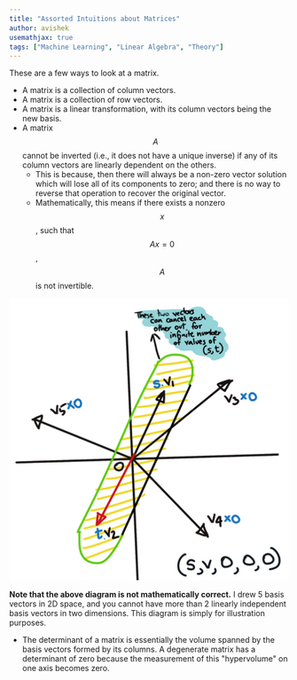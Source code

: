```yaml
---
title: "Assorted Intuitions about Matrices"
author: avishek
usemathjax: true
tags: ["Machine Learning", "Linear Algebra", "Theory"]
---
```


These are a few ways to look at a matrix.
- A matrix is a collection of column vectors.
- A matrix is a collection of row vectors.
- A matrix is a linear transformation, with its column vectors being the new basis.
- A matrix $$A$$ cannot be inverted (i.e., it does not have a unique inverse) if any of its column vectors are linearly dependent on the others.
    - This is because, then there will always be a non-zero vector solution which will lose all of its components to zero; and there is no way to reverse that operation to recover the original vector.
    - Mathematically, this means if there exists a nonzero $$x$$, such that $$Ax=0$$, $$A$$ is not invertible.

![A Single Linearly Dependent Vector results in a non-invertible matrix](/assets/even-one-linear-dependence-causes-non-invertible-matrix.jpg)

**Note that the above diagram is not mathematically correct.** I drew 5 basis vectors in 2D space, and you cannot have more than 2 linearly independent basis vectors in two dimensions. This diagram is simply for illustration purposes.

- The determinant of a matrix is essentially the volume spanned by the basis vectors formed by its columns. A degenerate matrix has a determinant of zero because the measurement of this "hypervolume" on one axis becomes zero.



